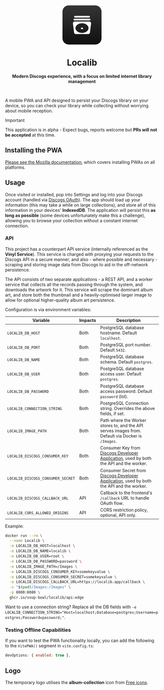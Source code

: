 <p align="center">
  <img src="/assets/logo-app.png" alt="" />
</p>
<h1 align="center">Localib</h1>
<p align="center">
  <strong>Modern Discogs experience, with a focus on limited internet library management</strong>
</p>
<p align="center">
  <img src="https://f.subo.dev/i/discogs-app-image.webp" alt="" />
</p>

A mobile PWA and API designed to persist your Discogs library on your device, so you can check your library while collecting without worrying about mobile reception.

> [!IMPORTANT]  
> This application is in alpha - Expect bugs, reports welcome but **PRs will not be accepted** at this time.

## Installing the PWA

[Please see the Mozilla documentation](https://developer.mozilla.org/en-US/docs/Web/Progressive_web_apps/Guides/Installing), which covers installing PWAs on all platforms.

## Usage

Once visited or installed, pop into Settings and log into your Discogs account (handled via [Discogs OAuth](https://www.discogs.com/developers/#page:authentication,header:authentication-discogs-auth-flow)). The app should load up your information (this may take a while on large collections), and store all of this information in your devices' **IndexedDB**. The application will persist this **as long as possible** (some devices unfortunately make this a challenge), allowing you to browse your collection without a constant internet connection.

### API

This project has a counterpart API service (internally referenced as the **Vinyl Service**). This service is charged with proxying your requests to the Discogs API in a secure manner, and also - where possible and necessary - scraping and storing image data from Discogs to aid in the off-network persistence.

The API consists of two separate applications - a REST API, and a worker service that collects all the records passing through the system, and downloads the artwork for it. This service will scrape the dominant album art, and store both the thumbnail and a heavily-optimised larger image to allow for optional higher-quality album art persistence.

Configuration is via environment variables:

| Variable                          | Impacts | Description                                                                                       |
| --------------------------------- | ------- | ------------------------------------------------------------------------------------------------- |
| `LOCALIB_DB_HOST`                 | Both    | PostgreSQL database hostname. Default `localhost`.                                                |
| `LOCALIB_DB_PORT`                 | Both    | PostgreSQL port number. Default `5432`.                                                           |
| `LOCALIB_DB_NAME`                 | Both    | PostgreSQL database schema. Default `postgres`.                                                   |
| `LOCALIB_DB_USER`                 | Both    | PostgreSQL database access user. Default `postgres`.                                              |
| `LOCALIB_DB_PASSWORD`             | Both    | PostgreSQL database access password. Default `password` (lol).                                    |
| `LOCALIB_CONNECTION_STRING`       | Both    | PostgreSQL Connection string. Overrides the above fields, if set.                                 |
| `LOCALIB_IMAGE_PATH`              | Both    | Path where the Worker stores to, and the API serves images from. Default via Docker is `/Images`. |
| `LOCALIB_DISCOGS_CONSUMER_KEY`    | Both    | Consumer Key from [Discogs Developer Application][dcd], used by both the API and the worker.      |
| `LOCALIB_DISCOGS_CONSUMER_SECRET` | Both    | Consumer Secret from [Discogs Developer Application][dcd], used by both the API and the worker.   |
| `LOCALIB_DISCOGS_CALLBACK_URL`    | API     | Callback to the frontend's `/callback` URL to handle OAuth flow.                                  |
| `LOCALIB_CORS_ALLOWED_ORIGINS`    | API     | CORS restriction policy, optional, API only.                                                      |

Example:

```bash
docker run --rm \
  --name Localib \
  -e LOCALIB_DB_HOST=localhost \
  -e LOCALIB_DB_NAME=localib \
  -e LOCALIB_DB_USER=root \
  -e LOCALIB_DB_PASSWORD=password \
  -e LOCALIB_IMAGE_PATH=/Images \
  -e LOCALIB_DISCOGS_CONSUMER_KEY=somekeyvalue \
  -e LOCALIB_DISCOGS_CONSUMER_SECRET=somekeyvalue \
  -e LOCALIB_DISCOGS_CALLBACK_URL=https://localib.app/callback \
  -v "$(pwd)/Images:/Images" \
  -p 8080:8080 \
  ghcr.io/soup-bowl/localib/api:edge
```

Want to use a connection string? Replace all the DB fields with `-e LOCALIB_CONNECTION_STRING="Host=localhost;Database=postgres;Username=postgres;Password=password;"`.

### Testing Offline Capabilities

If you want to test the PWA functionality locally, you can add the following to the `VitePWA()` segment in `vite.config.ts`:

```js
devOptions: { enabled: true },
```

## Logo

The temporary logo utilises the **album-collection** icon from [Free icons](https://free-icons.github.io/free-icons/).

[dcd]: https://www.discogs.com/settings/developers
